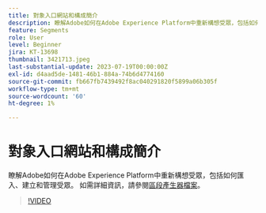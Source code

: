```yaml
---
title: 對象入口網站和構成簡介
description: 瞭解Adobe如何在Adobe Experience Platform中重新構想受眾，包括如何匯入、建立和管理受眾。
feature: Segments
role: User
level: Beginner
jira: KT-13698
thumbnail: 3421713.jpeg
last-substantial-update: 2023-07-19T00:00:00Z
exl-id: d4aad5de-1481-46b1-884a-74b6d4774160
source-git-commit: fb667fb7439492f8ac040291820f5899a06b305f
workflow-type: tm+mt
source-wordcount: '60'
ht-degree: 1%

---
```


# 對象入口網站和構成簡介

瞭解Adobe如何在Adobe Experience Platform中重新構想受眾，包括如何匯入、建立和管理受眾。 如需詳細資訊，請參閱[區段產生器檔案](https://experienceleague.adobe.com/docs/experience-platform/segmentation/ui/segment-builder.html?lang=zh-Hant)。

>[!VIDEO](https://video.tv.adobe.com/v/3423364/?learn=on&enablevpops&captions=chi_hant)
